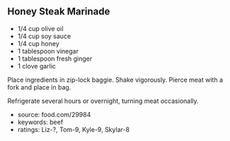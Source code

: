 Honey Steak Marinade
--------------------

- 1/4 cup olive oil
- 1/4 cup soy sauce
- 1/4 cup honey
- 1 tablespoon vinegar
- 1 tablespoon fresh ginger
- 1 clove garlic

Place ingredients in zip-lock baggie.  Shake vigorously.  Pierce meat
with a fork and place in bag.

Refrigerate several hours or overnight, turning meat occasionally.

- source: food.com/29984
- keywords: beef
- ratings: Liz-?, Tom-9, Kyle-9, Skylar-8
